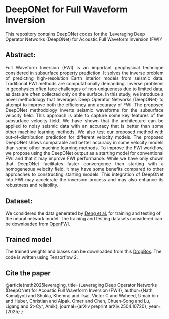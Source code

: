 # DeepONet for Full Waveform Inversion

This repository contains DeepONet codes for the 'Leveraging Deep Operator Networks (DeepONet) for Acoustic Full Waveform Inversion (FWI)'

## Abstract:
<p style='text-align: justify;'>
Full Waveform Inversion (FWI) is an important geophysical technique considered in subsurface property prediction. It solves the inverse problem of predicting high-resolution Earth interior models from seismic data. Traditional FWI methods are computationally demanding. Inverse problems in geophysics often face challenges of non-uniqueness due to limited data, as data are often collected only on the surface. In this study, we introduce a novel methodology that leverages Deep Operator Networks (DeepONet) to attempt to improve both the efficiency and accuracy of FWI. The proposed DeepONet methodology inverts seismic waveforms for the subsurface velocity field. This approach is able to capture some key features of the subsurface velocity field. We have shown that the architecture can be applied to noisy seismic data with an accuracy that is better than some other machine learning methods. We also test our proposed method with out-of-distribution prediction for different velocity models. The proposed DeepONet shows comparable and better accuracy in some velocity models than some other machine learning methods. To improve the FWI workflow, we propose using the DeepONet output as a starting model for conventional FWI  and that it may improve FWI performance. While we have only shown that DeepONet facilitates faster convergence than starting with a homogeneous velocity field, it may have some benefits compared to other approaches to constructing starting models. This integration of DeepONet into FWI may accelerate the inversion process and may also enhance its robustness and reliability.
</p>


## Dataset:
We considered the data generated by [Deng et al.](https://arxiv.org/abs/2111.02926) for training and testing of the neural network model. The training and testing datasets considered can be downloaded from [OpenFWI](https://arxiv.org/abs/2111.02926).

## Trained model
The trained weights and biases can be downloaded from this [DropBox](https://www.dropbox.com/scl/fo/toielc1m50ck07azuiamz/AEPkdont5pGml6WBKr_ZKsE?rlkey=paz3hp17eiuu0a1cs42hjg2os&st=osv34tkx&dl=0).
The code is written using Tensorflow 2.

## Cite the paper
@article{nath2025leveraging,
  title={Leveraging Deep Operator Networks (DeepONet) for Acoustic Full Waveform Inversion (FWI)},
  author={Nath, Kamaljyoti and Shukla, Khemraj and Tsai, Victor C and Waheed, Umair bin and Huber, Christian and Alpak, Omer and Chen, Chuen-Song and Lu, Ligang and St-Cyr, Amik},
  journal={arXiv preprint arXiv:2504.10720},
  year={2025}
}
